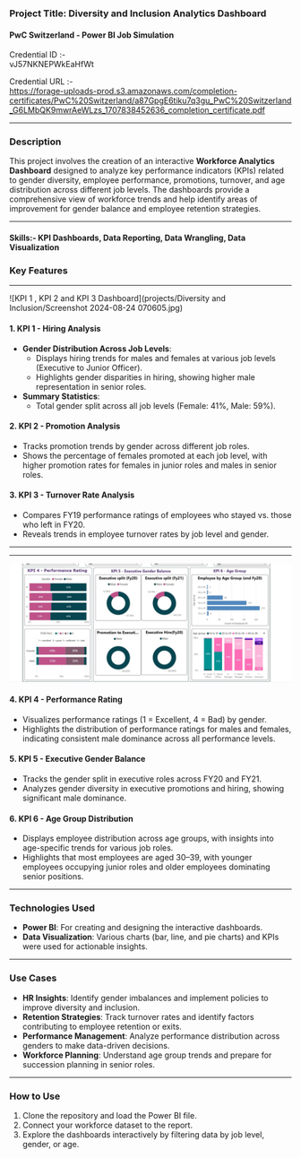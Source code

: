 ### Project Title: **Diversity and Inclusion Analytics Dashboard**
#### PwC Switzerland - Power BI Job Simulation
Credential ID :-  
vJ57NKNEPWkEaHfWt


Credential URL :-   
https://forage-uploads-prod.s3.amazonaws.com/completion-certificates/PwC%20Switzerland/a87GpgE6tiku7q3gu_PwC%20Switzerland_G6LMbQK9mwrAeWLzs_1707838452636_completion_certificate.pdf


---

### **Description**

This project involves the creation of an interactive **Workforce Analytics Dashboard** designed to analyze key performance indicators (KPIs) related to gender diversity, employee performance, promotions, turnover, and age distribution across different job levels. The dashboards provide a comprehensive view of workforce trends and help identify areas of improvement for gender balance and employee retention strategies.

---
#### Skills:- KPI Dashboards, Data Reporting, Data Wrangling, Data Visualization

### **Key Features**

---
![KPI 1 , KPI 2 and KPI 3  Dashboard](projects/Diversity and Inclusion/Screenshot 2024-08-24 070605.jpg)
#### **1. KPI 1 - Hiring Analysis**
- **Gender Distribution Across Job Levels**: 
  - Displays hiring trends for males and females at various job levels (Executive to Junior Officer).
  - Highlights gender disparities in hiring, showing higher male representation in senior roles.
- **Summary Statistics**:
  - Total gender split across all job levels (Female: 41%, Male: 59%).

#### **2. KPI 2 - Promotion Analysis**
- Tracks promotion trends by gender across different job roles.
- Shows the percentage of females promoted at each job level, with higher promotion rates for females in junior roles and males in senior roles.

#### **3. KPI 3 - Turnover Rate Analysis**
- Compares FY19 performance ratings of employees who stayed vs. those who left in FY20.
- Reveals trends in employee turnover rates by job level and gender.
---

---
![KPI 4 , KPI 5  and KPI 6  Dashboard](https://github.com/amard3p/amard3p.github.io/blob/86d9a730afcc6adb2422a46f4db24b4d2751fb40/projects/Diversity%20and%20Inclusion/Screenshot%202024-08-24%20073015.jpg)
#### **4. KPI 4 - Performance Rating**
- Visualizes performance ratings (1 = Excellent, 4 = Bad) by gender.
- Highlights the distribution of performance ratings for males and females, indicating consistent male dominance across all performance levels.

#### **5. KPI 5 - Executive Gender Balance**
- Tracks the gender split in executive roles across FY20 and FY21.
- Analyzes gender diversity in executive promotions and hiring, showing significant male dominance.

#### **6. KPI 6 - Age Group Distribution**
- Displays employee distribution across age groups, with insights into age-specific trends for various job roles.
- Highlights that most employees are aged 30–39, with younger employees occupying junior roles and older employees dominating senior positions.

---

### **Technologies Used**
- **Power BI**: For creating and designing the interactive dashboards.
- **Data Visualization**: Various charts (bar, line, and pie charts) and KPIs were used for actionable insights.

---

### **Use Cases**
- **HR Insights**: Identify gender imbalances and implement policies to improve diversity and inclusion.
- **Retention Strategies**: Track turnover rates and identify factors contributing to employee retention or exits.
- **Performance Management**: Analyze performance distribution across genders to make data-driven decisions.
- **Workforce Planning**: Understand age group trends and prepare for succession planning in senior roles.

---

### **How to Use**
1. Clone the repository and load the Power BI file.
2. Connect your workforce dataset to the report.
3. Explore the dashboards interactively by filtering data by job level, gender, or age.





